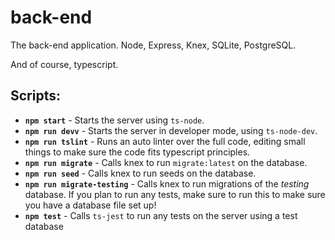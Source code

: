 # back-end
The back-end application. Node, Express, Knex, SQLite, PostgreSQL.

And of course, typescript.

## Scripts:

- **`npm start`** - Starts the server using `ts-node`.
- **`npm run devv`** - Starts the server in developer mode, using `ts-node-dev`.
- **`npm run tslint`** - Runs an auto linter over the full code, editing small things to make sure the code fits typescript principles.
- **`npm run migrate`** - Calls knex to run `migrate:latest` on the database.
- **`npm run seed`** - Calls knex to run seeds on the database.
- **`npm run migrate-testing`** - Calls knex to run migrations of the _testing_ database. If you plan to run any tests, make sure to run this to make sure you have a database file set up!
- **`npm test`** - Calls `ts-jest` to run any tests on the server using a test database

